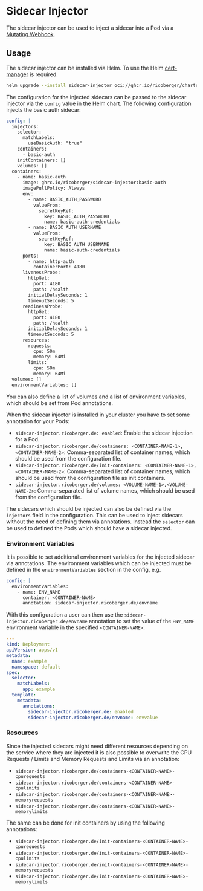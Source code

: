 # Sidecar Injector

The sidecar injector can be used to inject a sidecar into a Pod via a
[Mutating Webhook](https://kubernetes.io/docs/reference/access-authn-authz/extensible-admission-controllers/).

## Usage

The sidecar injector can be installed via Helm. To use the Helm
[cert-manager](https://cert-manager.io) is required.

```sh
helm upgrade --install sidecar-injector oci://ghcr.io/ricoberger/charts/sidecar-injector --version 1.0.0
```

The configuration for the injected sidecars can be passed to the sidecar
injector via the `config` value in the Helm chart. The following configuration
injects the basic auth sidecar:

```yaml
config: |
  injectors:
    selector:
      matchLabels:
        useBasicAuth: "true"
    containers:
      - basic-auth
    initContainers: []
    volumes: []
  containers:
    - name: basic-auth
      image: ghrc.io/ricoberger/sidecar-injector:basic-auth
      imagePullPolicy: Always
      env:
        - name: BASIC_AUTH_PASSWORD
          valueFrom:
            secretKeyRef:
              key: BASIC_AUTH_PASSWORD
              name: basic-auth-credentials
        - name: BASIC_AUTH_USERNAME
          valueFrom:
            secretKeyRef:
              key: BASIC_AUTH_USERNAME
              name: basic-auth-credentials
      ports:
        - name: http-auth
          containerPort: 4180
      livenessProbe:
        httpGet:
          port: 4180
          path: /health
        initialDelaySeconds: 1
        timeoutSeconds: 5
      readinessProbe:
        httpGet:
          port: 4180
          path: /health
        initialDelaySeconds: 1
        timeoutSeconds: 5
      resources:
        requests:
          cpu: 50m
          memory: 64Mi
        limits:
          cpu: 50m
          memory: 64Mi
  volumes: []
  environmentVariables: []
```

You can also define a list of volumes and a list of environment variables, which
should be set from Pod annotations.

When the sidecar injector is installed in your cluster you have to set some
annotation for your Pods:

- `sidecar-injector.ricoberger.de: enabled`: Enable the sidecar injection for a
  Pod.
- `sidecar-injector.ricoberger.de/containers: <CONTAINER-NAME-1>,<CONTAINER-NAME-2>`:
  Comma-separated list of container names, which should be used from the
  configuration file.
- `sidecar-injector.ricoberger.de/init-containers: <CONTAINER-NAME-1>,<CONTAINER-NAME-2>`:
  Comma-separated list of container names, which should be used from the
  configuration file as init containers.
- `sidecar-injector.ricoberger.de/volumes: <VOLUME-NAME-1>,<VOLUME-NAME-2>`:
  Comma-separated list of volume names, which should be used from the
  configuration file.

The sidecars which should be injected can also be defined via the `injectors`
field in the configuration. This can be used to inject sidecars without the need
of defining them via annotations. Instead the `selector` can be used to defined
the Pods which should have a sidecar injected.

### Environment Variables

It is possible to set additional environment variables for the injected sidecar
via annotations. The environment variables which can be injected must be defined
in the `environmentVariables` section in the config, e.g.

```yaml
config: |
  environmentVariables:
    - name: ENV_NAME
      container: <CONTAINER-NAME>
      annotation: sidecar-injector.ricoberger.de/envname
```

With this configuration a user can then use the
`sidecar-injector.ricoberger.de/envname` annotation to set the value of the
`ENV_NAME` environment variable in the specified `<CONTAINER-NAME>`:

```yaml
---
kind: Deployment
apiVersion: apps/v1
metadata:
  name: example
  namespace: default
spec:
  selector:
    matchLabels:
      app: example
  template:
    metadata:
      annotations:
        sidecar-injector.ricoberger.de: enabled
        sidecar-injector.ricoberger.de/envname: envvalue
```

### Resources

Since the injected sidecars might need different resources depending on the
service where they are injected it is also possible to overwrite the CPU
Requests / Limits and Memory Requests and Limits via an annotation:

- `sidecar-injector.ricoberger.de/containers-<CONTAINER-NAME>-cpurequests`
- `sidecar-injector.ricoberger.de/containers-<CONTAINER-NAME>-cpulimits`
- `sidecar-injector.ricoberger.de/containers-<CONTAINER-NAME>-memoryrequests`
- `sidecar-injector.ricoberger.de/containers-<CONTAINER-NAME>-memorylimits`

The same can be done for init containers by using the following annotations:

- `sidecar-injector.ricoberger.de/init-containers-<CONTAINER-NAME>-cpurequests`
- `sidecar-injector.ricoberger.de/init-containers-<CONTAINER-NAME>-cpulimits`
- `sidecar-injector.ricoberger.de/init-containers-<CONTAINER-NAME>-memoryrequests`
- `sidecar-injector.ricoberger.de/init-containers-<CONTAINER-NAME>-memorylimits`
